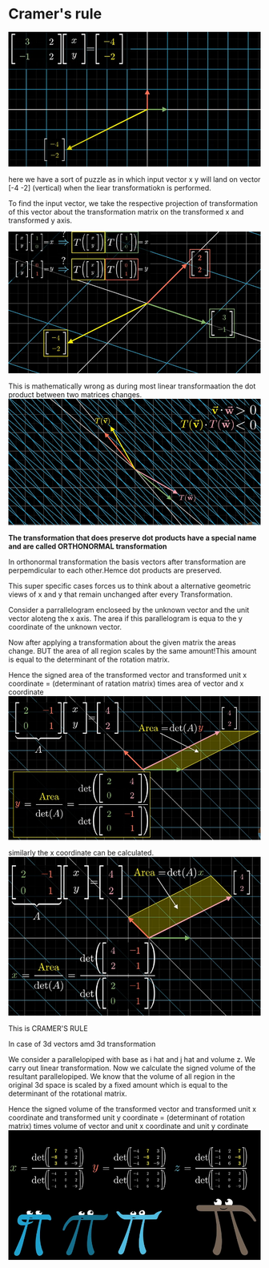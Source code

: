 # Cramer's rule

![cr1](cr1.png)

here we have a sort of puzzle as in which input vector x y will land on vector [-4 -2] (vertical) when the liear transformatiokn is performed.

To find the input vector, we take the respective projection of transformation of this vector about the transformation matrix on the transformed x and transformed y axis.

![cr2](cr2.png)

This is mathematically wrong as during most linear transformaation the dot product between two matrices changes. 
![cr3](cr3.png)

**The transformation that does preserve dot products have a special name and are called ORTHONORMAL transformation**

In orthonormal transformation the basis vectors after transformation are perpemdicular to each other.Hemce dot products are preserved.

This super specific cases forces us to think about a alternative geometric views of x and y that remain unchanged after every Transformation.

Consider a parrallelogram encloseed by the unknown vector and the unit vector aloteng the x axis.
The area if this parallelogram is equa to the y coordinate of the unknown vector.

Now after applying a transformation about the given matrix the areas change. BUT the area of all region scales by the same amount!This amount is equal to the determinant of the rotation matrix.

Hence the signed area of the transformed vector and transformed unit x coordinate = (determinant of ratation matrix) times area of vector and x coordinate
![cr4](cr4.png)

similarly the x coordinate can be calculated.
![cr5](cr5.png)

This is CRAMER'S RULE

In case of 3d vectors amd 3d transformation 

We consider a parallelopiped with base as i hat and j hat and volume z.
We carry out linear transformation.
Now we calculate the signed volume of the resultant parallelopiped.
We know that the volume of all region in the original 3d space is scaled by a fixed amount which is equal to the determinant of the rotational matrix.

Hence the signed volume of the transformed vector and transformed unit x coordinate and transformed unit y coordinate = (determinant of rotation matrix) times volume of vector and unit x coordinate and unit y cordinate
![cr6](cr6.png)